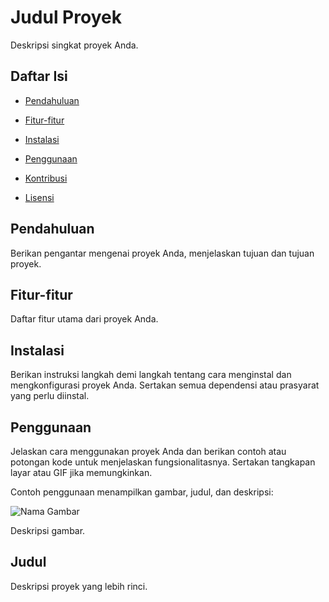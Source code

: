 # Judul Proyek

Deskripsi singkat proyek Anda.

## Daftar Isi

- [Pendahuluan](#pendahuluan)

- [Fitur-fitur](#fitur-fitur)

- [Instalasi](#instalasi)

- [Penggunaan](#penggunaan)

- [Kontribusi](#kontribusi)

- [Lisensi](#lisensi)

## Pendahuluan

Berikan pengantar mengenai proyek Anda, menjelaskan tujuan dan tujuan proyek.

## Fitur-fitur

Daftar fitur utama dari proyek Anda.

## Instalasi

Berikan instruksi langkah demi langkah tentang cara menginstal dan mengkonfigurasi proyek Anda. Sertakan semua dependensi atau prasyarat yang perlu diinstal.

## Penggunaan

Jelaskan cara menggunakan proyek Anda dan berikan contoh atau potongan kode untuk menjelaskan fungsionalitasnya. Sertakan tangkapan layar atau GIF jika memungkinkan.

Contoh penggunaan menampilkan gambar, judul, dan deskripsi:



![Nama Gambar](https://avatars.githubusercontent.com/u/8328864?v=4)

Deskripsi gambar.


## Judul

Deskripsi proyek yang lebih rinci.

